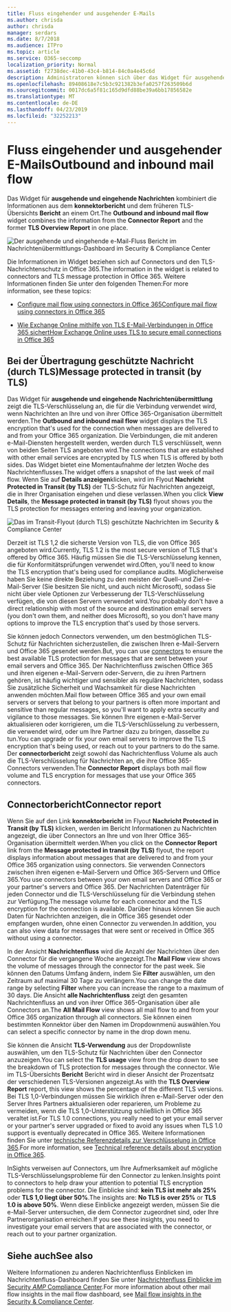 ```yaml
---
title: Fluss eingehender und ausgehender E-Mails
ms.author: chrisda
author: chrisda
manager: serdars
ms.date: 8/7/2018
ms.audience: ITPro
ms.topic: article
ms.service: O365-seccomp
localization_priority: Normal
ms.assetid: f2738dec-41b0-43c4-b814-84c0a4e45c6d
description: Administratoren können sich über das Widget für ausgehende und eingehende Nachrichten im Nachrichtenfluss-Dashboard im Security & Compliance Center informieren.
ms.openlocfilehash: 89408618e7c5b3c921382b3efa0257f263509b6d
ms.sourcegitcommit: 0017dc6a5f81c165d9dfd88be39a6bb17856582e
ms.translationtype: MT
ms.contentlocale: de-DE
ms.lasthandoff: 04/23/2019
ms.locfileid: "32252213"
---
```

# <a name="outbound-and-inbound-mail-flow"></a><span data-ttu-id="61fa4-103">Fluss eingehender und ausgehender E-Mails</span><span class="sxs-lookup"><span data-stu-id="61fa4-103">Outbound and inbound mail flow</span></span>

<span data-ttu-id="61fa4-104">Das Widget für **ausgehende und eingehende Nachrichten** kombiniert die Informationen aus dem **konnektorbericht** und dem früheren TLS-Übersichts **Bericht** an einem Ort.</span><span class="sxs-lookup"><span data-stu-id="61fa4-104">The **Outbound and inbound mail flow** widget combines the information from the **Connector Report** and the former **TLS Overview Report** in one place.</span></span>

![Der ausgehende und eingehende e-Mail-Fluss Bericht im Nachrichtenübermittlungs-Dashboard im Security & Compliance Center](media/2c591d1c-bad6-4b72-890e-f8fdfd4f447a.png)

<span data-ttu-id="61fa4-106">Die Informationen im Widget beziehen sich auf Connectors und den TLS-Nachrichtenschutz in Office 365.</span><span class="sxs-lookup"><span data-stu-id="61fa4-106">The information in the widget is related to connectors and TLS message protection in Office 365.</span></span> <span data-ttu-id="61fa4-107">Weitere Informationen finden Sie unter den folgenden Themen:</span><span class="sxs-lookup"><span data-stu-id="61fa4-107">For more information, see these topics:</span></span>

- [<span data-ttu-id="61fa4-108">Configure mail flow using connectors in Office 365</span><span class="sxs-lookup"><span data-stu-id="61fa4-108">Configure mail flow using connectors in Office 365</span></span>](https://technet.microsoft.com/library/ms.exch.eac.connectorselection.aspx)

- [<span data-ttu-id="61fa4-109">Wie Exchange Online mithilfe von TLS E-Mail-Verbindungen in Office 365 sichert</span><span class="sxs-lookup"><span data-stu-id="61fa4-109">How Exchange Online uses TLS to secure email connections in Office 365</span></span>](https://support.office.com/article/4CDE0CDA-3430-4DC0-B489-F2C0736C929F)

## <a name="message-protected-in-transit-by-tls"></a><span data-ttu-id="61fa4-110">Bei der Übertragung geschützte Nachricht (durch TLS)</span><span class="sxs-lookup"><span data-stu-id="61fa4-110">Message protected in transit (by TLS)</span></span>

<span data-ttu-id="61fa4-111">Das Widget für **ausgehende und eingehende Nachrichtenübermittlung** zeigt die TLS-Verschlüsselung an, die für die Verbindung verwendet wird, wenn Nachrichten an Ihre und von ihrer Office 365-Organisation übermittelt werden.</span><span class="sxs-lookup"><span data-stu-id="61fa4-111">The **Outbound and inbound mail flow** widget displays the TLS encryption that's used for the connection when messages are delivered to and from your Office 365 organization.</span></span> <span data-ttu-id="61fa4-112">Die Verbindungen, die mit anderen e-Mail-Diensten hergestellt werden, werden durch TLS verschlüsselt, wenn von beiden Seiten TLS angeboten wird.</span><span class="sxs-lookup"><span data-stu-id="61fa4-112">The connections that are established with other email services are encrypted by TLS when TLS is offered by both sides.</span></span> <span data-ttu-id="61fa4-113">Das Widget bietet eine Momentaufnahme der letzten Woche des Nachrichtenflusses.</span><span class="sxs-lookup"><span data-stu-id="61fa4-113">The widget offers a snapshot of the last week of mail flow.</span></span> <span data-ttu-id="61fa4-114">Wenn Sie auf **Details anzeigen**klicken, wird im Flyout **Nachricht Protected in Transit (by TLS)** der TLS-Schutz für Nachrichten angezeigt, die in Ihrer Organisation eingehen und diese verlassen.</span><span class="sxs-lookup"><span data-stu-id="61fa4-114">When you click **View Details**, the **Message protected in transit (by TLS)** flyout shows you the TLS protection for messages entering and leaving your organization.</span></span>

![Das im Transit-Flyout (durch TLS) geschützte Nachrichten im Security & Compliance Center](media/825aa74c-413d-4141-8e3c-dfe68ae78eed.png)

<span data-ttu-id="61fa4-116">Derzeit ist TLS 1,2 die sicherste Version von TLS, die von Office 365 angeboten wird.</span><span class="sxs-lookup"><span data-stu-id="61fa4-116">Currently, TLS 1.2 is the most secure version of TLS that's offered by Office 365.</span></span> <span data-ttu-id="61fa4-117">Häufig müssen Sie die TLS-Verschlüsselung kennen, die für Konformitätsprüfungen verwendet wird.</span><span class="sxs-lookup"><span data-stu-id="61fa4-117">Often, you'll need to know the TLS encryption that's being used for compliance audits.</span></span> <span data-ttu-id="61fa4-118">Möglicherweise haben Sie keine direkte Beziehung zu den meisten der Quell-und Ziel-e-Mail-Server (Sie besitzen Sie nicht, und auch nicht Microsoft), sodass Sie nicht über viele Optionen zur Verbesserung der TLS-Verschlüsselung verfügen, die von diesen Servern verwendet wird.</span><span class="sxs-lookup"><span data-stu-id="61fa4-118">You probably don't have a direct relationship with most of the source and destination email servers (you don't own them, and neither does Microsoft), so you don't have many options to improve the TLS encryption that's used by those servers.</span></span>

<span data-ttu-id="61fa4-119">Sie können jedoch Connectors [](https://technet.microsoft.com/library/ms.exch.eac.connectorselection.aspx) verwenden, um den bestmöglichen TLS-Schutz für Nachrichten sicherzustellen, die zwischen Ihren e-Mail-Servern und Office 365 gesendet werden.</span><span class="sxs-lookup"><span data-stu-id="61fa4-119">But, you can use [connectors](https://technet.microsoft.com/library/ms.exch.eac.connectorselection.aspx) to ensure the best available TLS protection for messages that are sent between your email servers and Office 365.</span></span> <span data-ttu-id="61fa4-120">Der Nachrichtenfluss zwischen Office 365 und ihren eigenen e-Mail-Servern oder-Servern, die zu ihren Partnern gehören, ist häufig wichtiger und sensibler als reguläre Nachrichten, sodass Sie zusätzliche Sicherheit und Wachsamkeit für diese Nachrichten anwenden möchten.</span><span class="sxs-lookup"><span data-stu-id="61fa4-120">Mail flow between Office 365 and your own email servers or servers that belong to your partners is often more important and sensitive than regular messages, so you'll want to apply extra security and vigilance to those messages.</span></span> <span data-ttu-id="61fa4-121">Sie können Ihre eigenen e-Mail-Server aktualisieren oder korrigieren, um die TLS-Verschlüsselung zu verbessern, die verwendet wird, oder um Ihre Partner dazu zu bringen, dasselbe zu tun.</span><span class="sxs-lookup"><span data-stu-id="61fa4-121">You can upgrade or fix your own email servers to improve the TLS encryption that's being used, or reach out to your partners to do the same.</span></span> <span data-ttu-id="61fa4-122">Der **connectorbericht** zeigt sowohl das Nachrichtenfluss Volume als auch die TLS-Verschlüsselung für Nachrichten an, die ihre Office 365-Connectors verwenden.</span><span class="sxs-lookup"><span data-stu-id="61fa4-122">The **Connector Report** displays both mail flow volume and TLS encryption for messages that use your Office 365 connectors.</span></span>

## <a name="connector-report"></a><span data-ttu-id="61fa4-123">Connectorbericht</span><span class="sxs-lookup"><span data-stu-id="61fa4-123">Connector report</span></span>

<span data-ttu-id="61fa4-124">Wenn Sie auf den Link **konnektorbericht** im Flyout **Nachricht Protected in Transit (by TLS)** klicken, werden im Bericht Informationen zu Nachrichten angezeigt, die über Connectors an Ihre und von Ihrer Office 365-Organisation übermittelt werden.</span><span class="sxs-lookup"><span data-stu-id="61fa4-124">When you click on the **Connector Report** link from the **Message protected in transit (by TLS)** flyout, the report displays information about messages that are delivered to and from your Office 365 organization using connectors.</span></span> <span data-ttu-id="61fa4-125">Sie verwenden Connectors zwischen ihren eigenen e-Mail-Servern und Office 365-Servern und Office 365.</span><span class="sxs-lookup"><span data-stu-id="61fa4-125">You use connectors between your own email servers and Office 365 or your partner's servers and Office 365.</span></span> <span data-ttu-id="61fa4-126">Der Nachrichten Datenträger für jeden Connector und die TLS-Verschlüsselung für die Verbindung stehen zur Verfügung.</span><span class="sxs-lookup"><span data-stu-id="61fa4-126">The message volume for each connector and the TLS encryption for the connection is available.</span></span> <span data-ttu-id="61fa4-127">Darüber hinaus können Sie auch Daten für Nachrichten anzeigen, die in Office 365 gesendet oder empfangen wurden, ohne einen Connector zu verwenden.</span><span class="sxs-lookup"><span data-stu-id="61fa4-127">In addition, you can also view data for messages that were sent or received in Office 365 without using a connector.</span></span>

<span data-ttu-id="61fa4-128">In der Ansicht **Nachrichtenfluss** wird die Anzahl der Nachrichten über den Connector für die vergangene Woche angezeigt.</span><span class="sxs-lookup"><span data-stu-id="61fa4-128">The **Mail Flow** view shows the volume of messages through the connector for the past week.</span></span> <span data-ttu-id="61fa4-129">Sie können den Datums Umfang ändern, indem Sie **Filter** auswählen, um den Zeitraum auf maximal 30 Tage zu verlängern.</span><span class="sxs-lookup"><span data-stu-id="61fa4-129">You can change the date range by selecting **Filter** where you can increase the range to a maximum of 30 days.</span></span> <span data-ttu-id="61fa4-130">Die Ansicht **alle Nachrichtenfluss** zeigt den gesamten Nachrichtenfluss an und von ihrer Office 365-Organisation über alle Connectors an.</span><span class="sxs-lookup"><span data-stu-id="61fa4-130">The **All Mail Flow** view shows all mail flow to and from your Office 365 organization through all connectors.</span></span> <span data-ttu-id="61fa4-131">Sie können einen bestimmten Konnektor über den Namen im Dropdownmenü auswählen.</span><span class="sxs-lookup"><span data-stu-id="61fa4-131">You can select a specific connector by name in the drop down menu.</span></span>

<span data-ttu-id="61fa4-132">Sie können die Ansicht **TLS-Verwendung** aus der Dropdownliste auswählen, um den TLS-Schutz für Nachrichten über den Connector anzuzeigen.</span><span class="sxs-lookup"><span data-stu-id="61fa4-132">You can select the **TLS usage** view from the drop down to see the breakdown of TLS protection for messages through the connector.</span></span> <span data-ttu-id="61fa4-133">Wie im TLS-Übersichts **Bericht** Bericht wird in dieser Ansicht der Prozentsatz der verschiedenen TLS-Versionen angezeigt.</span><span class="sxs-lookup"><span data-stu-id="61fa4-133">As with the **TLS Overview Report** report, this view shows the percentage of the different TLS versions.</span></span> <span data-ttu-id="61fa4-134">Bei TLS 1,0-Verbindungen müssen Sie wirklich ihren e-Mail-Server oder den Server Ihres Partners aktualisieren oder reparieren, um Probleme zu vermeiden, wenn die TLS 1,0-Unterstützung schließlich in Office 365 veraltet ist.</span><span class="sxs-lookup"><span data-stu-id="61fa4-134">For TLS 1.0 connections, you really need to get your email server or your partner's server upgraded or fixed to avoid any issues when TLS 1.0 support is eventually deprecated in Office 365.</span></span> <span data-ttu-id="61fa4-135">Weitere Informationen finden Sie unter [technische Referenzdetails zur Verschlüsselung in Office 365](https://support.office.com/article/862cbe93-4268-4ef9-ba79-277545ecf221).</span><span class="sxs-lookup"><span data-stu-id="61fa4-135">For more information, see [Technical reference details about encryption in Office 365](https://support.office.com/article/862cbe93-4268-4ef9-ba79-277545ecf221).</span></span>

<span data-ttu-id="61fa4-136">InSights verweisen auf Connectors, um Ihre Aufmerksamkeit auf mögliche TLS-Verschlüsselungsprobleme für den Connector zu lenken.</span><span class="sxs-lookup"><span data-stu-id="61fa4-136">Insights point to connectors to help draw your attention to potential TLS encryption problems for the connector.</span></span> <span data-ttu-id="61fa4-137">Die Einblicke sind: **kein TLS ist mehr als 25%** oder **TLS 1,0 liegt über 50%**.</span><span class="sxs-lookup"><span data-stu-id="61fa4-137">The insights are: **No TLS is over 25%** or **TLS 1.0 is above 50%**.</span></span> <span data-ttu-id="61fa4-138">Wenn diese Einblicke angezeigt werden, müssen Sie die e-Mail-Server untersuchen, die dem Connector zugeordnet sind, oder Ihre Partnerorganisation erreichen.</span><span class="sxs-lookup"><span data-stu-id="61fa4-138">If you see these insights, you need to investigate your email servers that are associated with the connector, or reach out to your partner organization.</span></span>

## <a name="see-also"></a><span data-ttu-id="61fa4-139">Siehe auch</span><span class="sxs-lookup"><span data-stu-id="61fa4-139">See also</span></span>

<span data-ttu-id="61fa4-140">Weitere Informationen zu anderen Nachrichtenfluss Einblicken im Nachrichtenfluss-Dashboard finden Sie unter [Nachrichtenfluss Einblicke im Security _AMP_ Compliance Center](mail-flow-insights.md).</span><span class="sxs-lookup"><span data-stu-id="61fa4-140">For more information about other mail flow insights in the mail flow dashboard, see [Mail flow insights in the Security & Compliance Center](mail-flow-insights.md).</span></span>
